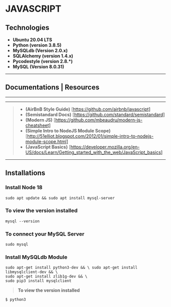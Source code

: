 # JAVASCRIPT

## Technologies

* **Ubuntu 20.04 LTS**
* **Python (version 3.8.5)**
* **MySQLdb (Version 2.0.x)**
* **SQLAlchemy (version 1.4.x)**
* **Pycodestyle (version 2.8.*)**
* **MySQL (Version 8.0.31)**
  
---

## Documentations | Resources

---
_____________
>* **(AirBnB Style Guide)** [https://github.com/airbnb/javascript]
>* **(Semistandard Docs)** [https://github.com/standard/semistandard]
>* **(Modern JS)** [https://github.com/mbeaudru/modern-js-cheatsheet]
>* **(Simple Intro to NodeJS Module Scope)** [http://51elliot.blogspot.com/2012/01/simple-intro-to-nodejs-module-scope.html]
>* **(JavaScript Basics)** [https://developer.mozilla.org/en-US/docs/Learn/Getting_started_with_the_web/JavaScript_basics]
>
>
______________

## Installations

### Install Node 18

    sudo apt update && sudo apt install mysql-server

### To view the version installed

    mysql --version

### To connect your MySQL Server

    sudo mysql

### Install MySQLdb Module

    sudo apt-get install python3-dev && \ sudo apt-get install libmysqlclient-dev && \ 
    sudo apt-get install zlib1g-dev && \
    sudo pip3 install mysqlclient

>**To view the version installed**

``$ python3``

